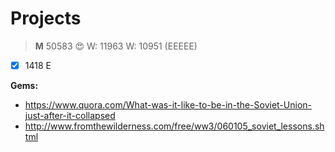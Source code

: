 Projects
========



>**M** 50583 :heart_eyes:
>W: 11963
>W: 10951 (EEEEE)

- [x] 1418 E


**Gems:**

-  https://www.quora.com/What-was-it-like-to-be-in-the-Soviet-Union-just-after-it-collapsed
-  http://www.fromthewilderness.com/free/ww3/060105_soviet_lessons.shtml
